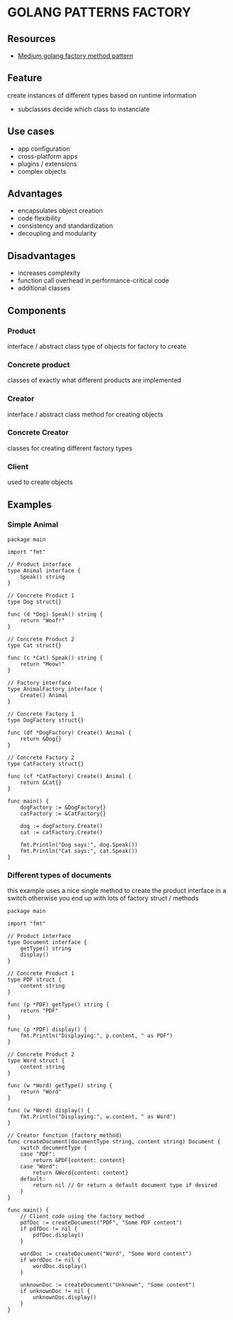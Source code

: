 # GOLANG PATTERNS FACTORY

## Resources
- [Medium golang factory method pattern](https://medium.com/@swabhavtechlabs/implementing-the-factory-design-pattern-in-golang-a-comprehensive-guide-36d351b53e3a)

## Feature
create instances of different types based on runtime information
- subclasses decide which class to instanciate

## Use cases
- app configuration
- cross-platform apps
- plugins / extensions
- complex objects

## Advantages
- encapsulates object creation
- code flexibility
- consistency and standardization
- decoupling and modularity

## Disadvantages
- increases complexity
- function call overhead in performance-critical code
- additional classes

## Components

### Product
interface / abstract class
type of objects for factory to create

### Concrete product
classes of exactly what different products are implemented

### Creator
interface / abstract class
method for creating objects

### Concrete Creator
classes for creating different factory types

### Client
used to create objects

## Examples

### Simple Animal
```golang
package main

import "fmt"

// Product interface
type Animal interface {
	Speak() string
}

// Concrete Product 1
type Dog struct{}

func (d *Dog) Speak() string {
	return "Woof!"
}

// Concrete Product 2
type Cat struct{}

func (c *Cat) Speak() string {
	return "Meow!"
}

// Factory interface
type AnimalFactory interface {
	Create() Animal
}

// Concrete Factory 1
type DogFactory struct{}

func (df *DogFactory) Create() Animal {
	return &Dog{}
}

// Concrete Factory 2
type CatFactory struct{}

func (cf *CatFactory) Create() Animal {
	return &Cat{}
}

func main() {
    dogFactory := &DogFactory{}
    catFactory := &CatFactory{}

    dog := dogFactory.Create()
    cat := catFactory.Create()

    fmt.Println("Dog says:", dog.Speak())
    fmt.Println("Cat says:", cat.Speak())
}
```

### Different types of documents
this example uses a nice single method to create the product interface in a switch
otherwise you end up with lots of factory struct / methods

```golang
package main

import "fmt"

// Product interface
type Document interface {
	getType() string
	display()
}

// Concrete Product 1
type PDF struct {
	content string
}

func (p *PDF) getType() string {
	return "PDF"
}

func (p *PDF) display() {
	fmt.Println("Displaying:", p.content, " as PDF")
}

// Concrete Product 2
type Word struct {
	content string
}

func (w *Word) getType() string {
	return "Word"
}

func (w *Word) display() {
	fmt.Println("Displaying:", w.content, " as Word")
}

// Creator function (factory method)
func createDocument(documentType string, content string) Document {
	switch documentType {
	case "PDF":
		return &PDF{content: content}
	case "Word":
		return &Word{content: content}
	default:
		return nil // Or return a default document type if desired
	}
}

func main() {
	// Client code using the factory method
	pdfDoc := createDocument("PDF", "Some PDF content")
	if pdfDoc != nil {
		pdfDoc.display()
	}

	wordDoc := createDocument("Word", "Some Word content")
	if wordDoc != nil {
		wordDoc.display()
	}

	unknownDoc := createDocument("Unknown", "Some content")
	if unknownDoc != nil {
		unknownDoc.display()
	}
}
```